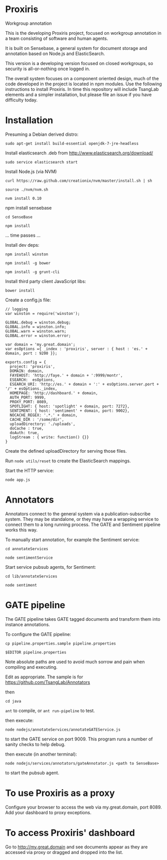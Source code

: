 Proxiris
========

Workgroup annotation

This is the developing Proxiris project, focused on workgroup annotation in a
team consisting of software and human agents.

It is built on Sensebase, a general system for document storage and annotation based on Node.js and ElasticSearch.

This version is a developing version focused on closed workgroups, so security
is all-or-nothing once logged in.

The overall system focuses on a component oriented design, much of the code
developed in the project is located in npm modules. Use the following
instructions to install Proxiris. In time this repository will include TsangLab
elements and a simpler installation, but please file an issue if you have
difficulty today.

Installation
========

Presuming a Debian derived distro:

`sudo apt-get install build-essential openjdk-7-jre-headless`

Install elasticsearch .deb from http://www.elasticsearch.org/download/

`sudo service elasticsearch start`

Install Node.js (via NVM)

`curl https://raw.github.com/creationix/nvm/master/install.sh | sh`

`source ./nvm/nvm.sh`

`nvm install 0.10`

npm install sensebase

`cd SenseBase`

`npm install`

… time passes …

Install dev deps:

`npm install winston`

`npm install -g bower`

`npm install -g grunt-cli`

Install third party client JavaScript libs:

`bower install`

Create a config.js file:


    // logging
    var winston = require('winston');

    GLOBAL.debug = winston.debug;
    GLOBAL.info = winston.info;
    GLOBAL.warn = winston.warn;
    GLOBAL.error = winston.error;

    var domain = 'my.great.domain';
    var esOptions ={ _index : 'proxiris', server : { host : 'es.' + domain, port : 9200 }};

    exports.config = {
      project: 'proxiris',
      DOMAIN: domain,
      FAYEHOST: 'http://faye.' + domain + ':9999/montr',
      ESEARCH:  esOptions,
      ESEARCH_URI: 'http://es.' + domain + ':' + esOptions.server.port + '/' + esOptions._index,
      HOMEPAGE: 'http://dashboard.' + domain,
      AUTH_PORT: 9999,
      PROXY_PORT: 8089,
      SPOTLIGHT: { host: 'spotlight' + domain, port: 7272},
      SENTIMENT: { host: 'sentiment' + domain, port: 9002},
      NOCACHE_REGEX: '.*.' + domain,
      CACHE_DIR : '/some/dir',
      uploadDirectory: './uploads',
      doCache : true,
      doAuth: true,
      logStream : { write: function() {}}
    }

Create the defined uploadDirectory for serving those files.

Run `node utils/reset` to create the ElasticSearch mappings.

Start the HTTP service:

`node app.js`

Annotators
========

Annotators connect to the general system via a publication-subscribe system.
They may be standalone, or they may have a wrapping service to connect them to
a long running process. The GATE and Sentiment pipeline works this way.

To manually start annotation, for example the Sentiment service:

`cd annotateServices`

`node sentimentService`

Start service pubsub agents, for Sentiment:

`cd lib/annotateServices`

`node sentiment`

GATE pipeline
========

The GATE pipeline takes GATE tagged documents and transform them into instance annotations.

To configure the GATE pipeline:

`cp pipeline.properties.sample pipeline.properties`

`$EDITOR pipeline.properties`

Note absolute paths are used to avoid much sorrow and pain when compiling and executing.

Edit as appropriate. The sample is for https://github.com/TsangLab/Annotators

then

`cd java`

`ant` to compile, or `ant run-pipeline` to test.

then execute:

`node nodejs/annotateServices/annotateGATEService.js`

to start the GATE service on port 9009. This program runs a number of sanity checks to help debug.

then execute (in another terminal):

`node nodejs/services/annotators/gateAnnotator.js <path to SenseBase>`

to start the pubsub agent.

To use Proxiris as a proxy
========

Configure your browser to access the web via my.great.domain, port 8089. Add your dashboard to proxy exceptions.

To access Proxiris' dashboard
========

Go to http://my.great.domain and see documents appear as they are accessed via proxy or dragged and dropped into the list.
